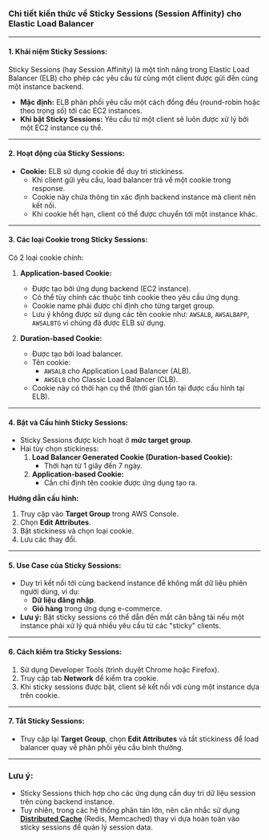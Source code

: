 ### Chi tiết kiến thức về **Sticky Sessions** (Session Affinity) cho Elastic Load Balancer

---

#### **1. Khái niệm Sticky Sessions:**
Sticky Sessions (hay Session Affinity) là một tính năng trong Elastic Load Balancer (ELB) cho phép các yêu cầu từ cùng một client được gửi đến cùng một instance backend.

- **Mặc định:** ELB phân phối yêu cầu một cách đồng đều (round-robin hoặc theo trọng số) tới các EC2 instances.
- **Khi bật Sticky Sessions:** Yêu cầu từ một client sẽ luôn được xử lý bởi một EC2 instance cụ thể.

---

#### **2. Hoạt động của Sticky Sessions:**
- **Cookie:** ELB sử dụng cookie để duy trì stickiness.
  - Khi client gửi yêu cầu, load balancer trả về một cookie trong response.
  - Cookie này chứa thông tin xác định backend instance mà client nên kết nối.
  - Khi cookie hết hạn, client có thể được chuyển tới một instance khác.

---

#### **3. Các loại Cookie trong Sticky Sessions:**
Có 2 loại cookie chính:
1. **Application-based Cookie:**
   - Được tạo bởi ứng dụng backend (EC2 instance).
   - Có thể tùy chỉnh các thuộc tính cookie theo yêu cầu ứng dụng.
   - Cookie name phải được chỉ định cho từng target group.
   - Lưu ý không được sử dụng các tên cookie như: `AWSALB`, `AWSALBAPP`, `AWSALBTG` vì chúng đã được ELB sử dụng.

2. **Duration-based Cookie:**
   - Được tạo bởi load balancer.
   - Tên cookie:
     - `AWSALB` cho Application Load Balancer (ALB).
     - `AWSELB` cho Classic Load Balancer (CLB).
   - Cookie này có thời hạn cụ thể (thời gian tồn tại được cấu hình tại ELB).

---

#### **4. Bật và Cấu hình Sticky Sessions:**
- Sticky Sessions được kích hoạt ở **mức target group**.
- Hai tùy chọn stickiness:
  1. **Load Balancer Generated Cookie (Duration-based Cookie):**
     - Thời hạn từ 1 giây đến 7 ngày.
  2. **Application-based Cookie:**
     - Cần chỉ định tên cookie được ứng dụng tạo ra.

**Hướng dẫn cấu hình:**
1. Truy cập vào **Target Group** trong AWS Console.
2. Chọn **Edit Attributes**.
3. Bật stickiness và chọn loại cookie.
4. Lưu các thay đổi.

---

#### **5. Use Case của Sticky Sessions:**
- Duy trì kết nối tới cùng backend instance để không mất dữ liệu phiên người dùng, ví dụ:
  - **Dữ liệu đăng nhập**.
  - **Giỏ hàng** trong ứng dụng e-commerce.
- **Lưu ý:** Bật sticky sessions có thể dẫn đến mất cân bằng tải nếu một instance phải xử lý quá nhiều yêu cầu từ các "sticky" clients.

---

#### **6. Cách kiểm tra Sticky Sessions:**
1. Sử dụng Developer Tools (trình duyệt Chrome hoặc Firefox).
2. Truy cập tab **Network** để kiểm tra cookie.
3. Khi sticky sessions được bật, client sẽ kết nối với cùng một instance dựa trên cookie.

---

#### **7. Tắt Sticky Sessions:**
- Truy cập lại **Target Group**, chọn **Edit Attributes** và tắt stickiness để load balancer quay về phân phối yêu cầu bình thường.

---

### **Lưu ý:**
- Sticky Sessions thích hợp cho các ứng dụng cần duy trì dữ liệu session trên cùng backend instance.
- Tuy nhiên, trong các hệ thống phân tán lớn, nên cân nhắc sử dụng **[Distributed Cache](../lý-thuyết-bên-lề/Distributed-Cache.md)** (Redis, Memcached) thay vì dựa hoàn toàn vào sticky sessions để quản lý session data.